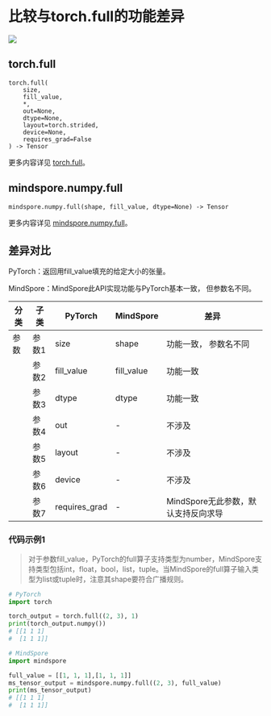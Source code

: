 # 比较与torch.full的功能差异

<a href="https://gitee.com/mindspore/docs/blob/master/docs/mindspore/source_zh_cn/note/api_mapping/pytorch_diff/mindspore.numpy.full.md" target="_blank"><img src="https://mindspore-website.obs.cn-north-4.myhuaweicloud.com/website-images/master/resource/_static/logo_source.png"></a>

## torch.full

```text
torch.full(
    size,
    fill_value,
    *,
    out=None,
    dtype=None,
    layout=torch.strided,
    device=None,
    requires_grad=False
) -> Tensor
```

更多内容详见 [torch.full](https://pytorch.org/docs/1.8.1/generated/torch.full.html)。

## mindspore.numpy.full

```text
mindspore.numpy.full(shape, fill_value, dtype=None) -> Tensor
```

更多内容详见 [mindspore.numpy.full](https://mindspore.cn/docs/zh-CN/master/api_python/numpy/mindspore.numpy.full.html)。

## 差异对比

PyTorch：返回用fill_value填充的给定大小的张量。

MindSpore：MindSpore此API实现功能与PyTorch基本一致， 但参数名不同。

| 分类 | 子类 |PyTorch | MindSpore | 差异 |
| --- | --- | --- | --- |---|
|参数 | 参数1 | size | shape |功能一致， 参数名不同 |
| | 参数2 | fill_value | fill_value | 功能一致 |
|  | 参数3 | dtype         | dtype     | 功能一致       |
| | 参数4 | out           | -         | 不涉及 |
| | 参数5 | layout | - | 不涉及 |
| | 参数6 | device | - | 不涉及 |
| | 参数7 | requires_grad | - | MindSpore无此参数，默认支持反向求导 |

### 代码示例1

> 对于参数fill_value，PyTorch的full算子支持类型为number，MindSpore支持类型包括int，float，bool，list，tuple。当MindSpore的full算子输入类型为list或tuple时，注意其shape要符合广播规则。

```python
# PyTorch
import torch

torch_output = torch.full((2, 3), 1)
print(torch_output.numpy())
# [[1 1 1]
#  [1 1 1]]

# MindSpore
import mindspore

full_value = [[1, 1, 1],[1, 1, 1]]
ms_tensor_output = mindspore.numpy.full((2, 3), full_value)
print(ms_tensor_output)
# [[1 1 1]
#  [1 1 1]]
```
